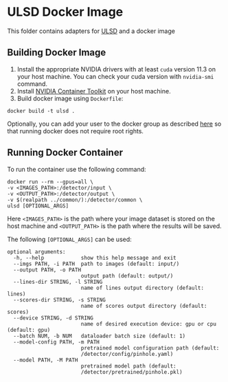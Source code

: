 # ULSD Docker Image
This folder contains adapters for [ULSD](https://github.com/lh9171338/Unified-Line-Segment-Detection/) and a docker image
## Building Docker Image
1) Install the appropriate NVIDIA drivers with at least `cuda` version 11.3 on your host machine. You can check your cuda version with `nvidia-smi` command.
2) Install [NVIDIA Container Toolkit](https://docs.nvidia.com/datacenter/cloud-native/container-toolkit/install-guide.html) on your host machine.
4) Build docker image using `Dockerfile`:
```
docker build -t ulsd .
```
Optionally, you can add your user to the docker group as described [here](https://docs.docker.com/engine/install/linux-postinstall/) so that running docker does not require root rights.
## Running Docker Container
To run the container use the following command:
```
docker run --rm --gpus=all \
-v <IMAGES_PATH>:/detector/input \
-v <OUTPUT_PATH>:/detector/output \
-v $(realpath ../common/):/detector/common \
ulsd [OPTIONAL_ARGS]
```

Here `<IMAGES_PATH>` is the path where your image dataset is stored on the host machine and `<OUTPUT_PATH>` is the path where the results will be saved. 

The following `[OPTIONAL_ARGS]` can be used:
```
optional arguments:
  -h, --help            show this help message and exit
  --imgs PATH, -i PATH  path to images (default: input/)
  --output PATH, -o PATH
                        output path (default: output/)
  --lines-dir STRING, -l STRING
                        name of lines output directory (default: lines)
  --scores-dir STRING, -s STRING
                        name of scores output directory (default: scores)
  --device STRING, -d STRING
                        name of desired execution device: gpu or cpu (default: gpu)
  --batch NUM, -b NUM   dataloader batch size (default: 1)
  --model-config PATH, -m PATH
                        pretrained model configuration path (default:
                        /detector/config/pinhole.yaml)
  --model PATH, -M PATH
                        pretrained model path (default:
                        /detector/pretrained/pinhole.pkl)
```